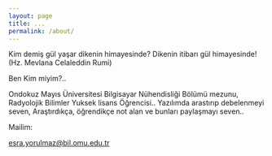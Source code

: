 ```yaml
---
layout: page
title: ...
permalink: /about/
---
```


Kim demiş gül yaşar dikenin himayesinde? Dikenin itibarı gül himayesinde! (Hz. Mevlana Celaleddin Rumi)





Ben Kim miyim?..






Ondokuz Mayıs Üniversitesi Bilgisayar Nühendisliği Bölümü mezunu,
Radyolojik Bilimler Yuksek lisans Öğrencisi..
Yazılımda arastırıp debelenmeyi seven,  Araştırdıkça, öğrendikçe not alan ve bunları paylaşmayı seven..





Mailim:

[esra.yorulmaz@bil.omu.edu.tr](mailto:esra.yorulmaz@bil.omu.edu.tr)
